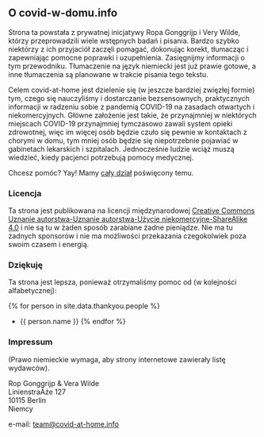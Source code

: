   
## O covid-w-domu.info

Strona ta powstała z prywatnej inicjatywy Ropa Gonggrijp i Very Wilde, którzy przeprowadzili wiele wstępnych badań i pisania. Bardzo szybko niektórzy z ich przyjaciół zaczęli pomagać, dokonując korekt, tłumacząc i zapewniając pomocne poprawki i uzupełnienia. Zasięgnijmy informacji o tym przewodniku. Tłumaczenie na język niemiecki jest już prawie gotowe, a inne tłumaczenia są planowane w trakcie pisania tego tekstu.

Celem covid-at-home jest dzielenie się (w jeszcze bardziej zwięzłej formie) tym, czego się nauczyliśmy i dostarczanie bezsensownych, praktycznych informacji w radzeniu sobie z pandemią COVID-19 na zasadach otwartych i niekomercyjnych. Główne założenie jest takie, że przynajmniej w niektórych miejscach COVID-19 przynajmniej tymczasowo zawali system opieki zdrowotnej, więc im więcej osób będzie czuło się pewnie w kontaktach z chorymi w domu, tym mniej osób będzie się niepotrzebnie pojawiać w gabinetach lekarskich i szpitalach. Jednocześnie ludzie wciąż muszą wiedzieć, kiedy pacjenci potrzebują pomocy medycznej. 

Chcesz pomóc? Yay! Mamy [cały dział](/pomocy) poświęcony temu.

### Licencja

Ta strona jest publikowana na licencji międzynarodowej [Creative Commons Uznanie autorstwa-Uznanie autorstwa-Użycie niekomercyjne-ShareAlike 4.0](http://creativecommons.org/licenses/by-nc-sa/4.0/) i nie są tu w żaden sposób zarabiane żadne pieniądze. Nie ma tu żadnych sponsorów i nie ma możliwości przekazania czegokolwiek poza swoim czasem i energią.

### Dziękuję

Ta strona jest lepsza, ponieważ otrzymaliśmy pomoc od (w kolejności alfabetycznej):

{% for person in site.data.thankyou.people %}
* {{ person.name }}
{% endfor %}

### Impressum

(Prawo niemieckie wymaga, aby strony internetowe zawierały listę wydawców).

Rop Gonggrijp & Vera Wilde<br>
LinienstraĂźe 127<br>
10115 Berlin<br>
Niemcy

e-mail: [team@covid-at-home.info](mailto:team@covid-at-home.info)